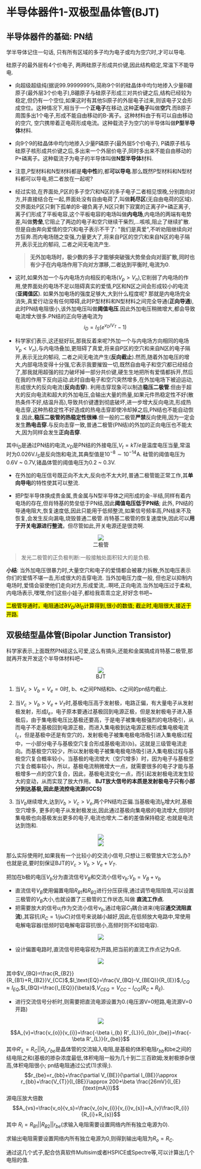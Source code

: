 # 半导体器件1-双极型晶体管(BJT)


## 半导体器件的基础: PN结
学半导体记住一句话, 只有所有区域的多子均为电子或均为空穴时,才可以导电.

硅原子的最外层有4个价电子, 两两硅原子形成共价键,因此结构稳定,常温下不能导电.

* 向超级超级纯(据说99.9999999%,简称9个9)的硅晶体中均匀地掺入少量B硼原子(最外层3个价电子),B硼原子与硅原子形成三对共价键之后,结构已经较为稳定,但仍有一个空位,如果这时有其他Si原子的外层电子过来,则该电子又会形成空位。这种情况下,相当于一个**正电子**在移动,这种**正电子**叫做**空穴**.而B原子周围多出1个电子,形成不能自由移动的B-离子。这种材料由于有可以自由移动的空穴, 空穴携带着正电荷形成电流。这种载流子为空穴的半导体叫做**P型半导体**材料.
* 向9个9的硅晶体中均匀地掺入少量P磷原子(最外层5个价电子), P磷原子核与硅原子核形成共价键之后,多出来一个外层价电子,同时多出来不能自由移动的P+磷离子。这种载流子为电子的半导体叫做**N型半导体**材料.
* 注意,P型材料和N型材料都是**电中性**的,都**可以导电**.那么既然P型材料和N型材料都可以导电,把二者放在一起呢?
*  经过实验,在界面处,P区的多子空穴和N区的多子电子二者相见恨晚,分别跑向对方,并直接结合在一起,界面处没有自由电荷了,叫做**耗尽区**(无自由电荷的区域).交界面处P区只剩下孤单的B-硼负离子,N区只剩下寂寞的正离子P+磷正离子,离子们形成了平板电容,这个平板电容的电场叫做**内电场**,内电场的两端有电势差,叫做**势垒**,它阻止了两边的电子和空穴继续干柴烈,...咳咳,阻止了继续扩散.但是自由奔向爱情的空穴和电子表示不干了: "我们是真爱",不听劝阻继续向对方狂奔.而内电场随之变强,力量更大了,将来自P区的空穴和来自N区的电子隔开,表示无比的郁闷, 二者之间无电流产生.
   > **无外加电场时，极少数的多子才能够突破强大势垒会向对面扩散,同时也有少子在内电场作用下向对方漂移,二者达到平衡时,电流为0**.
* 这时,如果外加一个与内电场方向相反的电场($V_{p}>V_{n}$),它削弱了内电场的作用,使界面处的电场不足以阻碍真实的爱情,P区和N区之间会形成较小的电流(**亚阈值区**). 如果外加电场的强度足够大,大到什么程度呢? 那就是内电场完全消失,真爱行动没有任何障碍,此时P型材料和N型材料之间完全导通(**正向导通**),此时PN结电阻很小,该外加电压叫做**阈值电压**.因此外加电压稍微增大,都会导致电流增大很多.PN结的正向导通电流为
$$i_{D}=I_{S}\left(e^{v_{D}/V_{T}}-1\right) \tag{1}$$

* 科学家们表示,这还挺好玩,那我反着来呢?外加一个与内电场方向相同的电场 $V_{p} < V_{n}$),与内电场叠加,更阻碍了真爱,将来自P区的空穴和来自N区的电子隔开,表示无比的郁闷, 二者之间无电流产生(**反向截止**).然而,随着外加电压的增大,内部电场变得十分强,它表示我要摧毁一切,既然自由电子和空穴都已经结合了,那我就用超强的拉力破坏掉一部分共价键,硬生生地把所有爱情都拆开,然后在我的作用下反向运动.此时自由电子和空穴突然增多,在外加电场下被迫运动,形成很大的反向电流(**反向击穿**). 利用击穿现象可以制造**稳压二极管**.但由于超大的反向电流和超大的外加电压,会输出大量的热量,如果元件热稳定性不好(散热条件不好,结温升高),导致共价键遭到彻底破坏,进一步增大反向电流,形成热电击穿,这种热稳定性不好造成的热电击穿即使冷却掉之后,PN结也不能自动恢复.因此,**稳压二极管的热稳定性很棒**.但一般的二极管**严禁**反向使用,因为一定会发生**热电击穿**.与反向击穿一致,普通二极管(PN结)的外加的正向电压也不能太大,因为同样会发生**正向击穿**.



其中$i_{D}$是通过PN结的电流,$v_{D}$是PN结的外接电压,$V_{t}=kT/e$是温度电压当量,常温时为0.026V.$I_{S}$是反向饱和电流,其典型值是$10^{-8}\sim 10^{-14}$A. 硅管的阈值电压为0.6V ~ 0.7V,锗晶体管的阈值电压为0.2 ~ 0.3V.

* 在外加的电压信号既正向不太大,反向也不太大时,普通二极管能正常工作,其**单向导电**的特性使其可以整流.

* 把P型半导体换成贵金属,贵金属与N型半导体之间形成的金-半结,同样有着内电场的存在,但肖特基的势垒低于PN结,因此**阈值电压低于PN结**; 此外, PN结的导通电阻大,恢复速度低,因此只能用于低频整流,如果信号频率高,PN结来不及恢复,会发生反向漏电,烧毁普通二极管.肖特基二极管的恢复速度快,因此可以**用于开关电源进行整流**，但尽管如此,开关电源还是很烫啊.

<div align="center"><img src="./res/diode.png"></div>
<div align="center">二极管</div>

> 发光二极管的正负极判断:一般接触处面积较大的是负极.

**小结**: 当外加电压很暴力时,大量空穴和电子的爱情都会被暴力拆散,外加电压表示你们的爱情不堪一击,形成很大的击穿电流. 当外加电压力度一般, 但也足以抑制内电场时,爱情会驱使他们走向对方,形成爱流,..啊呸,正向电流.当外加电压过于柔和,内电场表示,嘿嘿,你们这些小娃子,都给我乖乖立定,好好念书吧~

<mark>二极管导通时，电阻通过$\partial V_{D}/\partial I_{D}$计算得到,很小的数值; 截止时,电阻很大,接近于开路.</mark>

## 双极结型晶体管(Bipolar Junction Transistor)

科学家表示,上面既然PN结这么可爱,这么有搞头,还能和金属搞成肖特基二极管,那就再开发开发这个半导体材料吧~

<div align="center"><img src="./res/bipolarjunctiontransistor.png"></div>
<div align="center">BJT</div>

1. 当$V_{c}>V_{b}=V_{e}=0$时, b、e之间PN结和b、c之间的pn结均截止.
2. 当$V_{c}>V_{b}>V_{e}+V_{T}$时,基极电压高于发射极，电路正偏，有大量电子从发射极发射，形成$I_{e}$，电子原本要通过基极回到电源正极，但是发射极电子进入基极后，由于集电极电压比基极还要高，于是电子被集电极强烈的电场吸引，从而电子不走基极回到电源正极，而进入集电极到达电源正极形成集电极电流$I_c$，但是基极中还是有空穴的，发射极电子被集电极电场吸引进入集电极过程中，一小部分电子与基极空穴复合形成基极电流I{b}。这就是三级管电流走向。而基极空穴较少，所以发射极电子被集电极电场吸引进入集电极过程与基极空穴复合概率较小，当基极的电流增大（空穴增多）时，因为电子与基极空穴复合概率较小，所以，基极电流稍微增大一点，就需要很多的电子才能与基极增多一点的空穴复合，因此，基极电流变化一点，而引起发射极电流发生较大的变动，从而实现了放大作用。 **BJT放大信号的本质是发射极电子只有小部分到达基极,因此是流控电流源(ICCS)**

3. 当$V_{b}$继续增大,达到$V_{b}>V_{c}>V_{e}$,两个PN结均正偏.当基极电流$I_{b}$增大时,基极空穴增多, 更多的电子从发射极发出,因此通过基极向集电极的电流增大,但同时集电极也向基极发出更多的电子,电流也增大.二者的差值保持稳定.也就是电流达到饱和.

<div align="center"><img src="./res/bjtinput.png"></div>
<div align="center"><img src="./res/bjtoutput.png"></div>

那么实际使用时,如果我有一个比较小的交流小信号,只想让三极管放大它怎么办? 也就是说,要时刻保证BJT的$V_{c}>V_{b}>V_{e}+V_{T}$.

把加在b极的电压$V_{b}$分为直流信号$V_{B}$和交流小信号$v_{b}$:$V_{b}=V_{B}+v_{b}$
* 直流信号$V_{B}$使用偏置电阻$R_{B1}$和$R_{B2}$进行分压获得,通过调节电阻阻值,可以设置三极管的$V_{B}$大小,也就设置了三极管的工作状态,叫做 **直流工作点**.
* 把需要放大的信号$u_{i}$作为交流小信号$v_{b}$,通过电容$C_{1}$耦合进来(电容**通交流阻直流**),其容抗($R_{C}=1/j\omega C$)对信号来说越小越好,因此,在低频放大电路中,常使用电解电容器(低频时铝电解电容容抗很小,高频时则不如钽电容).
<div align="center"><img src="./res/commone_amplifier.png"></div>

* 设计偏置电路时,直流信号把电容视为开路,把当前的直流工作点记为Q点.
<div align="center"><img src="./res/bjtdc.png"></div>

其中$V_{BQ}=\frac{R_{B2}}{R_{B1}+R_{B2}}V_{CC}$,$I_\text{EQ}=\frac{V_{BQ}-V_{BEQ}}{R_{E}}$,$I_{CQ}\approx I_{EQ}$,$I_{BQ}=\frac{I_{EQ}}{\beta}$,$V_{CEQ}=V_{CC}-I_{CQ}(R_{C}+R_{E})$.

* 进行交流信号分析时,则需要把直流电源设置为0.(电压源V=0短路,电流源V=0开路)
<div align="center"><img src="./res/bjtac.png"></div>

$$A_{v}=\frac{v_{o}}{v_{i}}=\frac{-\beta i_{b} R'_{L}}{i_{b}r_{be}}=\frac{-\beta R'_{L}}{r_{be}}$$
其中$R'_{L}=R_{C}||R_{L}$,$r_{be}$是晶体管的交流输入电阻,是基极的体积电阻$r_{bb}$和be之间的结电阻之和(基极的掺杂浓度最低,体积电阻一般为几十到二三百欧姆;发射极掺杂很高,体积电阻很小; pn结电阻通过公式(1)求得;).
$$r_{be}=r_{bb}+\frac{\partial V_{BE}}{\partial I_{BE}}\approx r_{bb}+\frac{V_{T}}{I_{BE}}\approx 200+\beta \frac{26mV}{I_{E}(\text{mA})}$$
源电压放大倍数
$$A_{vs}=\frac{v_o}{v_s}=\frac{v_{o}v_{i}}{v_{i}v_{s}}=A_{v}\frac{R_{i}}{R_{i}+R_{s}}$$
其中 $R_{i}=R_{B1}||R_{B2}||r_{be}$(求输入电阻需要设置网络内所有独立电源为0).

求输出电阻需要设置网络内所有独立电源为0,则得到输出电阻为$R_{o}=R_{C}$.

通过这几个式子,配合仿真软件Multisim或者HSPICE或Spectre等,可以计算出几个电阻的值.


